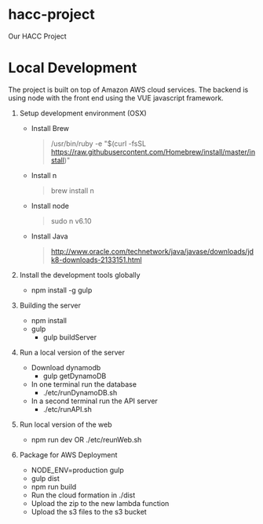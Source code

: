 # hacc-project
Our HACC Project


# Local Development

The project is built on top of Amazon AWS cloud services. The backend is using
node with the front end using the VUE javascript framework.

1. Setup development environment (OSX)

   * Install Brew
     > /usr/bin/ruby -e "$(curl -fsSL https://raw.githubusercontent.com/Homebrew/install/master/install)"
   * Install n
     > brew install n
   * Install node
     > sudo n v6.10
   * Install Java
     > http://www.oracle.com/technetwork/java/javase/downloads/jdk8-downloads-2133151.html

1. Install the development tools globally

   * npm install -g gulp

1. Building the server

   * npm install
   * gulp
     * gulp buildServer

1. Run a local version of the server

   * Download dynamodb
     * gulp getDynamoDB
   * In one terminal run the database
     * ./etc/runDynamoDB.sh
   * In a second terminal run the API server
     * ./etc/runAPI.sh

1. Run local version of the web

   * npm run dev OR ./etc/reunWeb.sh

1. Package for AWS Deployment

   * NODE_ENV=production gulp
   * gulp dist
   * npm run build
   * Run the cloud formation in ./dist
   * Upload the zip to the new lambda function
   * Upload the s3 files to the s3 bucket